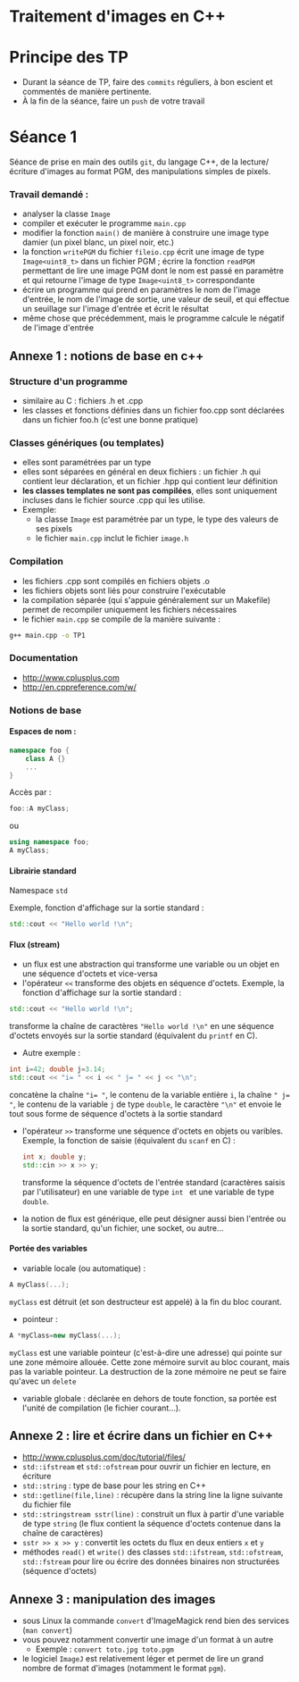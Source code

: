 # Traitement d'images en C++

# Principe des TP 

- Durant la séance de TP, faire des `commits` réguliers, à bon escient et commentés de manière pertinente. 
- À la fin de la séance, faire un `push` de votre travail

# Séance 1

Séance de prise en main des outils `git`, du langage C++, de la lecture/écriture d'images au format PGM, des manipulations simples de pixels.

### Travail demandé :

- analyser la classe `Image` 
- compiler et exécuter le programme `main.cpp`
- modifier la fonction `main()` de manière à construire une image type damier (un pixel blanc, un pixel noir, etc.)
- la fonction `writePGM` du fichier `fileio.cpp` écrit une image de type `Image<uint8_t>` dans un fichier PGM ; écrire la fonction `readPGM` permettant de lire une image PGM dont le nom est passé en paramètre et qui retourne l'image de type `Image<uint8_t>` correspondante
- écrire un programme qui prend en paramètres le nom de l'image d'entrée, le nom de l'image de sortie, une valeur de seuil, et qui effectue un seuillage sur l'image d'entrée et écrit le résultat
- même chose que précédemment, mais le programme calcule le négatif de l'image d'entrée

## Annexe 1 : notions de base en c++

### Structure d'un programme
- similaire au C : fichiers .h et .cpp
- les classes et fonctions définies dans un fichier foo.cpp sont déclarées dans un fichier foo.h (c'est une bonne pratique)

### Classes génériques (ou templates)
- elles sont paramétrées par un type
- elles sont séparées en général en deux fichiers : un fichier .h qui contient leur déclaration, et un fichier .hpp qui contient leur définition
- **les classes templates ne sont pas compilées**, elles sont uniquement incluses dans le fichier source .cpp qui les utilise.
- Exemple: 
	- la classe `Image` est paramétrée par un type, le type des valeurs de ses pixels
	- le fichier `main.cpp` inclut le fichier `image.h` 

### Compilation
- les fichiers .cpp sont compilés en fichiers objets .o
- les fichiers objets sont liés pour construire l'exécutable
- la compilation séparée (qui s'appuie généralement sur un Makefile) permet de recompiler uniquement les fichiers nécessaires
- le fichier `main.cpp` se compile de la manière suivante :

```sh
g++ main.cpp -o TP1
```
### Documentation
- http://www.cplusplus.com
- http://en.cppreference.com/w/

### Notions de base
#### Espaces de nom :
```cpp
namespace foo {
	class A {}
	...
}
```
Accès par :

```cpp
foo::A myClass;
``` 
ou

```cpp
using namespace foo; 
A myClass;
```

#### Librairie standard
Namespace `std`

Exemple, fonction d'affichage sur la sortie standard :

```cpp
std::cout << "Hello world !\n";
```

#### Flux (stream)
- un flux est une abstraction qui transforme une variable ou un objet en une séquence d'octets et vice-versa
- l'opérateur `<<` transforme des objets en séquence d'octets. Exemple, la fonction d'affichage sur la sortie standard :
	
```cpp
std::cout << "Hello world !\n";
```
transforme la chaîne de caractères `"Hello world !\n"` en une séquence d'octets envoyés sur la sortie standard (équivalent du `printf` en C).

- Autre exemple :

```cpp
int i=42; double j=3.14;
std::cout << "i= " << i << " j= " << j << "\n";
```
concatène la chaîne `"i= "`, le contenu de la variable entière `i`, la chaîne `" j= "`, le contenu de la variable `j` de type `double`, le caractère `"\n"` et envoie le tout sous forme de séquence d'octets à la sortie standard

- l'opérateur `>>` transforme une séquence d'octets en objets ou varibles. Exemple, la fonction de saisie (équivalent du `scanf` en C) :

	```cpp
	int x; double y;
	std::cin >> x >> y;
	```
	transforme la séquence d'octets de l'entrée standard (caractères saisis par l'utilisateur) en une variable de type `int ` et une variable de type `double`.
- la notion de flux est générique, elle peut désigner aussi bien l'entrée ou la sortie standard, qu'un fichier, une socket, ou autre...



#### Portée des variables 

- variable locale (ou automatique) :

```cpp
A myClass(...);
```
`myClass` est détruit (et son destructeur est appelé) à la fin du bloc courant.

- pointeur :

```cpp
A *myClass=new myClass(...);
```
`myClass` est une variable pointeur (c'est-à-dire une adresse) qui pointe sur une zone mémoire allouée. Cette zone mémoire survit au bloc courant, mais pas la variable pointeur. 
La destruction de la zone mémoire ne peut se faire qu'avec un `delete`

- variable globale : déclarée en dehors de toute fonction, sa portée est l'unité de compilation (le fichier courant...).


## Annexe 2 : lire et écrire dans un fichier en C++

- http://www.cplusplus.com/doc/tutorial/files/
- `std::ifstream` et `std::ofstream` pour ouvrir un fichier en lecture, en écriture
- `std::string` : type de base pour les string en C++
- `std::getline(file,line)` : récupère dans la string line la ligne suivante du fichier file
- `std::stringstream sstr(line)` : construit un flux à partir d'une variable de type `string` (le flux contient la séquence d'octets contenue dans la chaîne de caractères)
- `sstr >> x >> y` : convertit les octets du flux en deux entiers `x` et `y`
- méthodes `read()` et `write()` des classes `std::ifstream`, `std::ofstream`, `std::fstream` pour lire ou écrire des données binaires non structurées (séquence d'octets)

## Annexe 3 : manipulation des images
- sous Linux la commande `convert` d'ImageMagick rend bien des services (`man convert`)
- vous pouvez notamment convertir une image d'un format à un autre 
	- Exemple : `convert toto.jpg toto.pgm`
- le logiciel `ImageJ` est relativement léger et permet de lire un grand nombre de format d'images (notamment le format `pgm`). 







